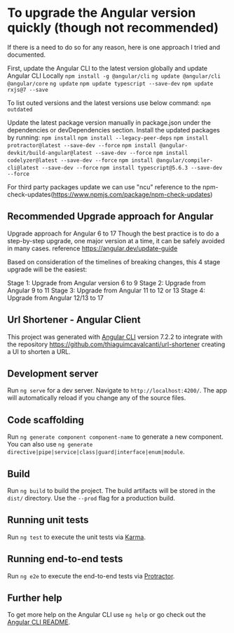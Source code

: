 # To upgrade the Angular version quickly (though not recommended) 
If there is a need to do so for any reason, here is one approach I tried and documented. 

First, update the Angular CLI to the latest version globally and update Angular CLI Locally
`npm install -g @angular/cli`
`ng update @angular/cli @angular/core`
`ng update`
`npm update typescript --save-dev`
`npm update rxjs@7 --save`

To list outed versions and the latest versions use below command:
`npm outdated`

Update the latest package version manually in package.json under the dependencies or devDependencies section.
Install the updated packages by running:
`npm install`
`npm install --legacy-peer-deps`
`npm install protractor@latest --save-dev --force`
`npm install @angular-devkit/build-angular@latest --save-dev --force`
`npm install codelyzer@latest --save-dev --force`
`npm install @angular/compiler-cli@latest --save-dev --force`
`npm install typescript@5.6.3 --save-dev --force`

For third party packages update we can use "ncu"
reference to the npm-check-updates(https://www.npmjs.com/package/npm-check-updates)

## Recommended Upgrade approach for Angular
Upgrade approach for Angular 6 to 17 Though the best practice is to do a step-by-step upgrade, one major version at a time, it can be safely avoided in many cases.
reference https://angular.dev/update-guide

Based on consideration of the timelines of breaking changes, this 4 stage upgrade will be the easiest:

Stage 1: Upgrade from Angular version 6 to 9
Stage 2: Upgrade from Angular 9 to 11
Stage 3: Upgrade from Angular 11 to 12 or 13
Stage 4: Upgrade from Angular 12/13 to 17

## Url Shortener - Angular Client

This project was generated with [Angular CLI](https://github.com/angular/angular-cli) version 7.2.2 to integrate with the repository https://github.com/thiaguimcavalcanti/url-shortener creating a UI to shorten a URL.

## Development server

Run `ng serve` for a dev server. Navigate to `http://localhost:4200/`. The app will automatically reload if you change any of the source files.

## Code scaffolding

Run `ng generate component component-name` to generate a new component. You can also use `ng generate directive|pipe|service|class|guard|interface|enum|module`.

## Build

Run `ng build` to build the project. The build artifacts will be stored in the `dist/` directory. Use the `--prod` flag for a production build.

## Running unit tests

Run `ng test` to execute the unit tests via [Karma](https://karma-runner.github.io).

## Running end-to-end tests

Run `ng e2e` to execute the end-to-end tests via [Protractor](http://www.protractortest.org/).

## Further help

To get more help on the Angular CLI use `ng help` or go check out the [Angular CLI README](https://github.com/angular/angular-cli/blob/master/README.md).
